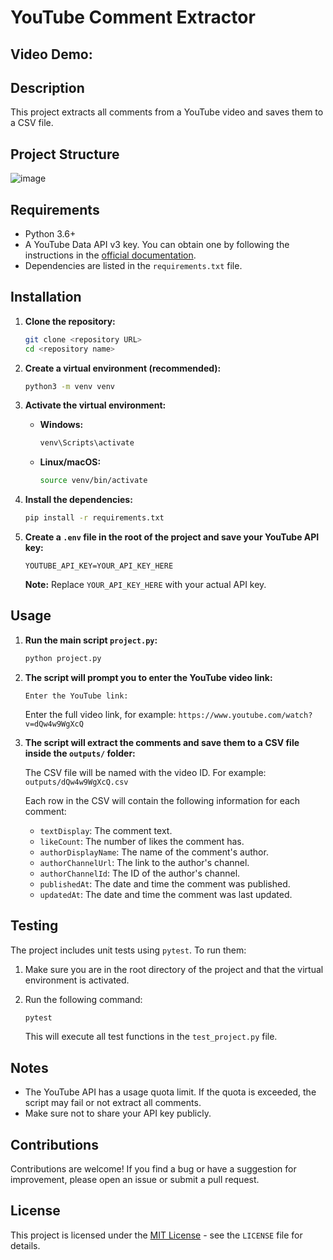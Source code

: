 # YouTube Comment Extractor

## Video Demo: <URL HERE>

## Description
This project extracts all comments from a YouTube video and saves them to a CSV file.

## Project Structure
![image](https://github.com/user-attachments/assets/4bc783f8-6b55-4f1a-8300-f66fdbe52a60)

## Requirements

*   Python 3.6+
*   A YouTube Data API v3 key. You can obtain one by following the instructions in the [official documentation](https://developers.google.com/youtube/v3/getting-started).
*   Dependencies are listed in the `requirements.txt` file.

## Installation

1. **Clone the repository:**

    ```bash
    git clone <repository URL>
    cd <repository name>
    ```

2. **Create a virtual environment (recommended):**

    ```bash
    python3 -m venv venv
    ```

3. **Activate the virtual environment:**

    *   **Windows:**

        ```bash
        venv\Scripts\activate
        ```

    *   **Linux/macOS:**

        ```bash
        source venv/bin/activate
        ```

4. **Install the dependencies:**

    ```bash
    pip install -r requirements.txt
    ```

5. **Create a `.env` file in the root of the project and save your YouTube API key:**

    ```
    YOUTUBE_API_KEY=YOUR_API_KEY_HERE
    ```

    **Note:** Replace `YOUR_API_KEY_HERE` with your actual API key.

## Usage

1. **Run the main script `project.py`:**

    ```bash
    python project.py
    ```

2. **The script will prompt you to enter the YouTube video link:**

    ```
    Enter the YouTube link:
    ```

    Enter the full video link, for example: `https://www.youtube.com/watch?v=dQw4w9WgXcQ`

3. **The script will extract the comments and save them to a CSV file inside the `outputs/` folder:**

    The CSV file will be named with the video ID. For example: `outputs/dQw4w9WgXcQ.csv`

    Each row in the CSV will contain the following information for each comment:

    *   `textDisplay`: The comment text.
    *   `likeCount`: The number of likes the comment has.
    *   `authorDisplayName`: The name of the comment's author.
    *   `authorChannelUrl`: The link to the author's channel.
    *   `authorChannelId`: The ID of the author's channel.
    *   `publishedAt`: The date and time the comment was published.
    *   `updatedAt`: The date and time the comment was last updated.

## Testing

The project includes unit tests using `pytest`. To run them:

1. Make sure you are in the root directory of the project and that the virtual environment is activated.
2. Run the following command:

    ```bash
    pytest
    ```

    This will execute all test functions in the `test_project.py` file.

## Notes

*   The YouTube API has a usage quota limit. If the quota is exceeded, the script may fail or not extract all comments.
*   Make sure not to share your API key publicly.

## Contributions

Contributions are welcome! If you find a bug or have a suggestion for improvement, please open an issue or submit a pull request.

## License

This project is licensed under the [MIT License](LICENSE) - see the `LICENSE` file for details.
